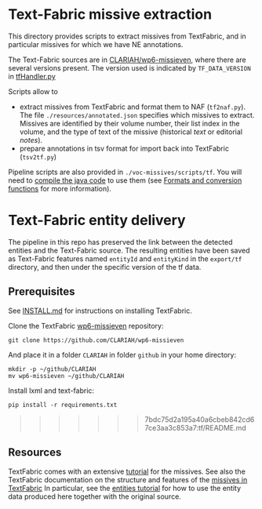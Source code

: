 # Text-Fabric missive extraction

This directory provides scripts to extract missives from TextFabric, and in 
particular missives for which we have NE annotations. 

The Text-Fabric sources are in [CLARIAH/wp6-missieven](https://github.com/CLARIAH/wp6-missieven),
where there are several versions present.
The version used is indicated by `TF_DATA_VERSION` in [tfHandler.py](utils/tfHandler.py)

Scripts allow to   
* extract missives from TextFabric and format them to NAF (`tf2naf.py`). The file `./resources/annotated.json` specifies 
which missives to extract. Missives are identified by their volume number, their list index in the volume, and the type of 
text of the missive (historical *text* or editorial *notes*). 
* prepare annotations in tsv format for import back into TextFabric (`tsv2tf.py`)

Pipeline scripts are also provided in 
`./voc-missives/scripts/tf`. You will need to [compile the java code](../INSTALL.md#java-source-code) to use them (see 
[Formats and conversion functions](../docs/formats.md) for more information).

# Text-Fabric entity delivery

The pipeline in this repo has preserved the link between the detected entities and the Text-Fabric source.
The resulting entities have been saved as Text-Fabric features named `entityId` and `entityKind`
in the `export/tf` directory, and then under the specific version of the tf data.

## Prerequisites
See [INSTALL.md](../INSTALL.md#installing-textfabric) for instructions on installing TextFabric.

Clone the TextFabric [wp6-missieven](https://github.com/CLARIAH/wp6-missieven) repository:
```
git clone https://github.com/CLARIAH/wp6-missieven
```
And place it in a folder `CLARIAH` in folder `github` in your home directory:
```
mkdir -p ~/github/CLARIAH
mv wp6-missieven ~/github/CLARIAH
```

Install lxml and text-fabric:
```
pip install -r requirements.txt
```
>>>>>>> 7bdc75d2a195a40a6cbeb842cd67ce3aa3c853a7:tf/README.md

## Resources
TextFabric comes with an extensive [tutorial](https://nbviewer.jupyter.org/github/CLARIAH/wp6-missieven/tree/master/tutorial/) for the missives.
See also the TextFabric documentation on the structure and features of the [missives in TextFabric](https://github.com/CLARIAH/wp6-missieven/blob/master/docs/transcription.md)
In particular, see the [entities tutorial](https://nbviewer.org/github/CLARIAH/wp6-missieven/blob/master/tutorial/entities.ipynb) for how to use the entity data produced here together with the original source.
